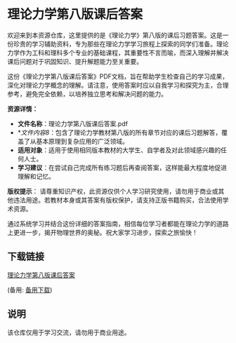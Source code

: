 # 理论力学第八版课后答案

欢迎来到本资源仓库，这里提供的是《理论力学》第八版的课后习题答案。这是一份珍贵的学习辅助资料，专为那些在理论力学学习旅程上探索的同学们准备。理论力学作为工科和理科多个专业的基础课程，其重要性不言而喻，而深入理解并解决课后问题对于巩固知识、提升解题能力至关重要。

这份《理论力学第八版课后答案》PDF文档，旨在帮助学生检查自己的学习成果，深化对理论力学概念的理解。请注意，使用答案时应以自我学习和探究为主，合理参考，避免完全依赖，以培养独立思考和解决问题的能力。

**资源详情：**
- **文件名称**：理论力学第八版课后答案.pdf
- **文件内容8*：包含了理论力学教材第八版的所有章节对应的课后习题解答，覆盖了从基本原理到复杂应用的广泛领域。
- **适用对象**：适用于使用相同版本教材的大学生、自学者及对此领域感兴趣的任何人士。
- **学习建议**：在尝试自己完成所有练习题后再查阅答案，这样能最大程度地促进理解和记忆。

**版权提示**：
请尊重知识产权，此资源仅供个人学习研究使用，请勿用于商业或其他违法用途。若教材本身或其答案有版权保护，请支持正版书籍购买，合法使用学术资源。

通过系统学习并结合这份详细的答案指南，相信每位学习者都能在理论力学的道路上更进一步，揭开物理世界的奥秘。祝大家学习进步，探索之旅愉快！

## 下载链接
[理论力学第八版课后答案](https://pan.quark.cn/s/72dffaa0b94a) 

(备用: [备用下载](https://pan.baidu.com/s/1WoFMBh3XAyfa2ZoMg-024g?pwd=1234))

## 说明

该仓库仅用于学习交流，请勿用于商业用途。
